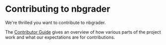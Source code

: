 # Contributing to nbgrader

We're thrilled you want to contribute to nbgrader.

The [Contributor Guide](http://nbgrader.readthedocs.org/en/latest/contributor_guide/index.html)
gives an overview of how various parts of the project work and what our
expectations are for contributions.
